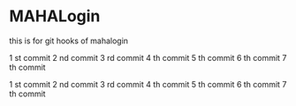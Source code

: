 # MAHALogin
this is for git hooks  of mahalogin

1 st commit
2 nd commit
3 rd commit
4 th commit
5 th commit
6 th commit
7 th commit

1 st commit
2 nd commit
3 rd commit
4 th commit
5 th commit
6 th commit
7 th commit







